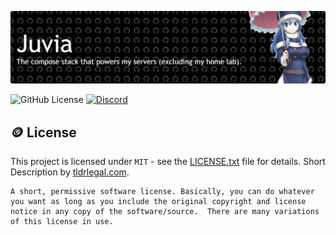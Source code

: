 ![Juvia](./.github/assets/banner-01.png)

![GitHub License](https://img.shields.io/github/license/TeamWolfyta/Juvia?style=flat-square) [![Discord](https://img.shields.io/discord/645356291748921377?style=flat-square&label=Discord&color=%235865F2)](https://discord.gg/eYkJdhTvvG)

## 🪙 License

This project is licensed under `MIT` - see the [LICENSE.txt](./LICENSE.txt) file for details. Short Description by [tldrlegal.com](https://www.tldrlegal.com/license/mit-license).

```
A short, permissive software license. Basically, you can do whatever you want as long as you include the original copyright and license notice in any copy of the software/source.  There are many variations of this license in use.
```
